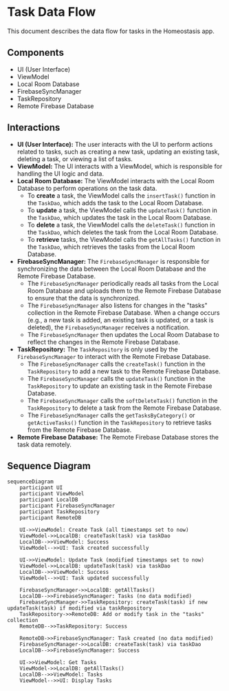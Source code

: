 # Task Data Flow

This document describes the data flow for tasks in the Homeostasis app.

## Components

*   UI (User Interface)
*   ViewModel
*   Local Room Database
*   FirebaseSyncManager
*   TaskRepository
*   Remote Firebase Database

## Interactions

*   **UI (User Interface):** The user interacts with the UI to perform actions related to tasks, such as creating a new task, updating an existing task, deleting a task, or viewing a list of tasks.
*   **ViewModel:** The UI interacts with a ViewModel, which is responsible for handling the UI logic and data.
*   **Local Room Database:** The ViewModel interacts with the Local Room Database to perform operations on the task data.
    *   To **create** a task, the ViewModel calls the `insertTask()` function in the `TaskDao`, which adds the task to the Local Room Database.
    *   To **update** a task, the ViewModel calls the `updateTask()` function in the `TaskDao`, which updates the task in the Local Room Database.
    *   To **delete** a task, the ViewModel calls the `deleteTask()` function in the `TaskDao`, which deletes the task from the Local Room Database.
    *   To **retrieve** tasks, the ViewModel calls the `getAllTasks()` function in the `TaskDao`, which retrieves the tasks from the Local Room Database.
*   **FirebaseSyncManager:** The `FirebaseSyncManager` is responsible for synchronizing the data between the Local Room Database and the Remote Firebase Database.
    *   The `FirebaseSyncManager` periodically reads all tasks from the Local Room Database and uploads them to the Remote Firebase Database to ensure that the data is synchronized.
    *   The `FirebaseSyncManager` also listens for changes in the "tasks" collection in the Remote Firebase Database. When a change occurs (e.g., a new task is added, an existing task is updated, or a task is deleted), the `FirebaseSyncManager` receives a notification.
    *   The `FirebaseSyncManager` then updates the Local Room Database to reflect the changes in the Remote Firebase Database.
*   **TaskRepository:** The `TaskRepository` is only used by the `FirebaseSyncManager` to interact with the Remote Firebase Database.
    *   The `FirebaseSyncManager` calls the `createTask()` function in the `TaskRepository` to add a new task to the Remote Firebase Database.
    *   The `FirebaseSyncManager` calls the `updateTask()` function in the `TaskRepository` to update an existing task in the Remote Firebase Database.
    *   The `FirebaseSyncManager` calls the `softDeleteTask()` function in the `TaskRepository` to delete a task from the Remote Firebase Database.
    *   The `FirebaseSyncManager` calls the `getTasksByCategory()` or `getActiveTasks()` function in the `TaskRepository` to retrieve tasks from the Remote Firebase Database.
*   **Remote Firebase Database:** The Remote Firebase Database stores the task data remotely.

## Sequence Diagram

```mermaid
sequenceDiagram
    participant UI
    participant ViewModel
    participant LocalDB
    participant FirebaseSyncManager
    participant TaskRepository
    participant RemoteDB

    UI->>ViewModel: Create Task (all timestamps set to now)
    ViewModel->>LocalDB: createTask(task) via taskDao
    LocalDB-->>ViewModel: Success
    ViewModel-->>UI: Task created successfully
    
    UI->>ViewModel: Update Task (modified timestamps set to now)
    ViewModel->>LocalDB: updateTask(task) via taskDao
    LocalDB-->>ViewModel: Success
    ViewModel-->>UI: Task updated successfully

    FirebaseSyncManager->>LocalDB: getAllTasks()
    LocalDB-->>FirebaseSyncManager: Tasks (no data modified)
    FirebaseSyncManager->>TaskRepository: createTask(task) if new updateTask(task) if modified via taskRepository
    TaskRepository->>RemoteDB: Add or modify task in the "tasks" collection
    RemoteDB-->>TaskRepository: Success

    RemoteDB->>FirebaseSyncManager: Task created (no data modified)
    FirebaseSyncManager->>LocalDB: createTask(task) via taskDao
    LocalDB-->>FirebaseSyncManager: Success

    UI->>ViewModel: Get Tasks
    ViewModel->>LocalDB: getAllTasks()
    LocalDB-->>ViewModel: Tasks
    ViewModel-->>UI: Display Tasks